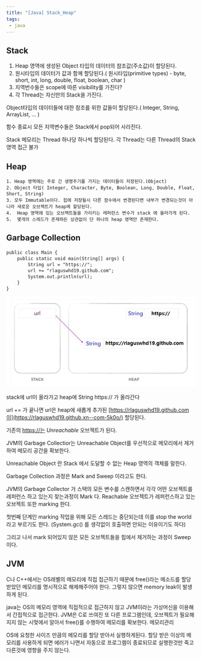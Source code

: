 ```yaml
---
title: "[Java] Stack_Heap"
tags: 
 - java
---
```




## Stack

1. Heap 영역에 생성된 Object 타입의 데이터의 참조값(주소값)이 할당된다.
2. 원시타입의 데이터가 값과 함께 할당된다.( 원시타입(primitive types) - byte, short, int, long, double, float, boolean, char )
3. 지역번수들은 scope에 따른 visibility를 가진다?
4. 각 Thread는 자신만의 Stack을 가진다.

Object타입의 데이터들에 대한 참조를 위한 값들이 할당된다.( Integer, String, ArrayList, ... )

함수 종료시 모든 지역변수들은 Stack에서 pop되어 사라진다.

Stack 메모리는 Thread 하나당 하나씩 할당된다. 각 Thread는 다른 Thread의 Stack영역 접근 불가

## Heap

```
1. Heap 영역에는 주로 긴 생명주기를 가지는 데이터들이 저장된다.(Object)
2. Object 타입( Integer, Character, Byte, Boolean, Long, Double, Float, Short, String)
3. 모두 Immutable이다. 힙에 저장될시 다른 함수에서 변경된다면 내부가 변경되는것이 아니라 새로운 오브젝트가 heap에 할당된다.
4.  Heap 영역에 있는 오브젝트들을 가리키는 레퍼런스 변수가 stack 에 올라가게 된다. 
5.  몇개의 스레드가 존재하든 상관없이 단 하나의 heap 영역만 존재한다. 
```

## Garbage Collection

```
public class Main {
    public static void main(String[] args) {
        String url = "https://";
        url += "rlaguswhd19.github.com";
        System.out.println(url);
    }
}
```

[![stack_heap](https://github.com/rlaguswhd19/CS/raw/master/asset/stack_heap.JPG)](https://github.com/rlaguswhd19/CS/blob/master/asset/stack_heap.JPG)

stack에 url이 올라가고 heap에 String https:// 가 올라간다

url += 가 끝나면 url은 heap에 새롭게 추가된 [https://rlaguswhd19.github.com이](https://rlaguswhd19.github.xn--com-5k0o/) 할당된다.

기존의 [https://는](https://xn--sh1b/) *Unreachable* 오브젝트가 된다.

JVM의 Garbage Collectior는 Unreachable Object를 우선적으로 메모리에서 제거하여 메모리 공간을 확보한다.

Unreachable Object 란 Stack 에서 도달할 수 없는 Heap 영역의 객체를 말한다.

Garbage Collection 과정은 Mark and Sweep 이라고도 한다.

JVM의 Garbage Collector 가 스택의 모든 변수를 스캔하면서 각각 어떤 오브젝트를 레퍼런스 하고 있는지 찾는과정이 Mark 다. Reachable 오브젝트가 레퍼런스하고 있는 오브젝트 또한 marking 한다.

첫번째 단계인 marking 작업을 위해 모든 스레드는 중단되는데 이를 stop the world 라고 부르기도 한다. (System.gc() 를 생각없이 호출하면 안되는 이유이기도 하다)

그리고 나서 mark 되어있지 않은 모든 오브젝트들을 힙에서 제거하는 과정이 Sweep 이다.

## JVM

C나 C++에서는 OS레벨의 메모리에 직접 접근하기 때문에 free()라는 메소드를 할당받았던 메모리를 명시적으로 해제해주어야 한다. 그렇지 않으면 memory leak이 발생하게 된다.

java는 OS의 메모리 영역에 직접적으로 접근하지 않고 JVM이라는 가상머신을 이용해서 간접적으로 접근한다. JVM은 C로 쓰여진 또 다른 프로그램인데, 오브젝트가 필요해지지 않는 시멎에서 알아서 free()를 수행하여 메모리를 확보한다. 메모리관리

OS에 요청한 사이즈 만큼의 메모리를 할당 받아서 실행하게된다. 할당 받은 이상의 메모리를 사용하게 되면 에러가 나면서 자동으로 프로그램이 종료되므로 실행한것만 죽고 다른것에 영향을 주지 않는다.
